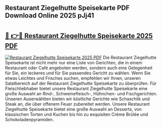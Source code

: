 ## Restaurant Ziegelhutte Speisekarte PDF Download Online 2025 pJj41

# <h2><a href="http://gc622c.nevu.top/?p=Restaurant+Ziegelhutte+Speisekarte">🔗 👉🔴 Restaurant Ziegelhutte Speisekarte 2025 PDF</a></h2>

[![Restaurant Ziegelhutte Speisekarte 2025 PDF](https://i.imgur.com/dBaPXMq.png)](http://gc622c.nevu.top/?p=Restaurant+Ziegelhutte+Speisekarte)
Die Restaurant Ziegelhutte Speisekarte ist nicht mehr nur eine Liste von Gerichten, die in einem Restaurant oder Café angeboten werden, sondern auch eine Gelegenheit für Sie, ein leckeres und für Sie passendes Gericht zu wählen. Wenn Sie etwas Leichtes und Frisches suchen, empfehlen wir Ihnen, unseren Salatbereich auf der Restaurant Ziegelhutte Speisekarte zu überprüfen. Für Fleischliebhaber bietet unsere Restaurant Ziegelhutte Speisekarte eine große Auswahl an Rind-, Schweinefleisch-, Hühnchen- und Fischgerichten. Unseren Auserwählten bieten wir köstliche Gerichte wie Schaschlik und Steak an, die über offenem Feuer zubereitet werden. Unsere Restaurant Ziegelhutte Speisekarte bietet eine große Auswahl an Desserts, von klassischen Torten und Kuchen bis hin zu exquisiten Crème Brûlée und Schokoladenpyramiden.
